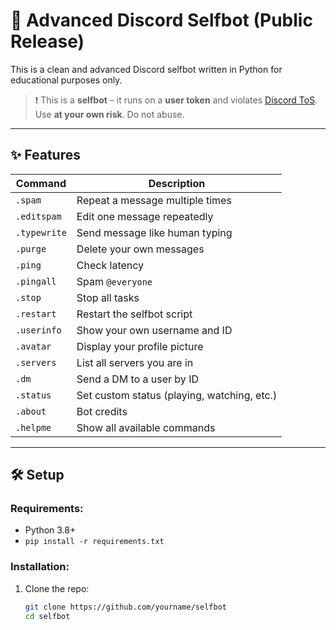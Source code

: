 # 🧠 Advanced Discord Selfbot (Public Release)

This is a clean and advanced Discord selfbot written in Python for educational purposes only.

> ❗ This is a **selfbot** – it runs on a **user token** and violates [Discord ToS](https://discord.com/terms). Use **at your own risk**. Do not abuse.

---

## ✨ Features

| Command         | Description                          |
|----------------|--------------------------------------|
| `.spam`         | Repeat a message multiple times       |
| `.editspam`     | Edit one message repeatedly           |
| `.typewrite`    | Send message like human typing        |
| `.purge`        | Delete your own messages              |
| `.ping`         | Check latency                         |
| `.pingall`      | Spam `@everyone`                      |
| `.stop`         | Stop all tasks                        |
| `.restart`      | Restart the selfbot script            |
| `.userinfo`     | Show your own username and ID         |
| `.avatar`       | Display your profile picture          |
| `.servers`      | List all servers you are in           |
| `.dm`           | Send a DM to a user by ID             |
| `.status`       | Set custom status (playing, watching, etc.) |
| `.about`        | Bot credits                           |
| `.helpme`       | Show all available commands           |

---

## 🛠 Setup

### Requirements:
- Python 3.8+
- `pip install -r requirements.txt`

### Installation:
1. Clone the repo:
   ```bash
   git clone https://github.com/yourname/selfbot
   cd selfbot
   
